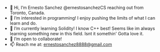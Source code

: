 - 👋 Hi, I’m Ernesto Sanchez @ernestosanchezCS reaching out from Toronto, Canada. 
- 👀 I’m interested in programming! I enjoy pushing the limits of what I can learn and do.
- 🌱 I’m currently learning Solidity! I know C++ best! Seems like im always learning something new in this field. Isnt it somethin' Gotta love it. 
- 💞️ I’m open to collaborate!
- 📫 Reach me at: ernestosanchez8888@gmail.com

<!---
ernestosanchezCS/ernestosanchezCS is a ✨ special ✨ repository because its `README.md` (this file) appears on your GitHub profile.
You can click the Preview link to take a look at your changes.
--->
